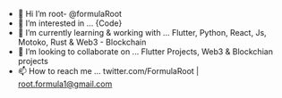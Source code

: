 - 👋 Hi I’m root- @formulaRoot
- 👀 I’m interested in ... {Code}
- 🌱 I’m currently learning & working with ... Flutter, Python, React, Js, Motoko, Rust & Web3 - Blockchain 
- 💞️ I’m looking to collaborate on ... Flutter Projects, Web3 & Blockchian projects
- 📫 How to reach me ... twitter.com/FormulaRoot | root.formula1@gmail.com

